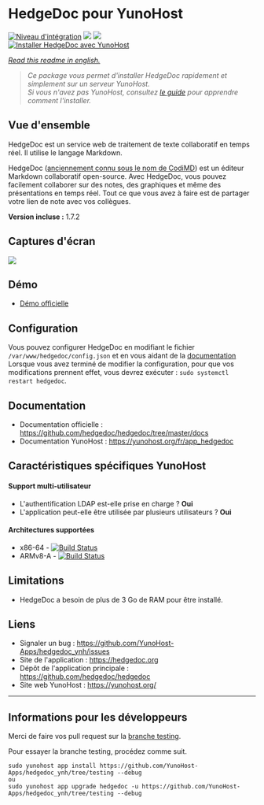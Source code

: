 # HedgeDoc pour YunoHost

[![Niveau d'intégration](https://dash.yunohost.org/integration/hedgedoc.svg)](https://dash.yunohost.org/appci/app/hedgedoc) ![](https://ci-apps.yunohost.org/ci/badges/hedgedoc.status.svg) ![](https://ci-apps.yunohost.org/ci/badges/hedgedoc.maintain.svg)  
[![Installer HedgeDoc avec YunoHost](https://install-app.yunohost.org/install-with-yunohost.svg)](https://install-app.yunohost.org/?app=hedgedoc)

*[Read this readme in english.](./README.md)* 

> *Ce package vous permet d'installer HedgeDoc rapidement et simplement sur un serveur YunoHost.  
Si vous n'avez pas YunoHost, consultez [le guide](https://yunohost.org/#/install) pour apprendre comment l'installer.*

## Vue d'ensemble
HedgeDoc est un service web de traitement de texte collaboratif en temps réel. Il utilise le langage Markdown.

HedgeDoc ([anciennement connu sous le nom de CodiMD](https://hedgedoc.org/history/)) est un éditeur Markdown collaboratif open-source. Avec HedgeDoc, vous pouvez facilement collaborer sur des notes, des graphiques et même des présentations en temps réel. Tout ce que vous avez à faire est de partager votre lien de note avec vos collègues. 

**Version incluse :** 1.7.2

## Captures d'écran

![](https://demo.hedgedoc.org/screenshot.png)

## Démo

* [Démo officielle](https://demo.hedgedoc.org/)

## Configuration

Vous pouvez configurer HedgeDoc en modifiant le fichier `/var/www/hedgedoc/config.json` et en vous aidant de la [documentation](https://github.com/hedgedoc/hedgedoc/blob/master/docs/configuration.md)  
Lorsque vous avez terminé de modifier la configuration, pour que vos modifications prennent effet, vous devrez exécuter : `sudo systemctl restart hedgedoc`.

## Documentation

 * Documentation officielle : https://github.com/hedgedoc/hedgedoc/tree/master/docs
 * Documentation YunoHost : https://yunohost.org/fr/app_hedgedoc

## Caractéristiques spécifiques YunoHost

#### Support multi-utilisateur

* L'authentification LDAP est-elle prise en charge ? **Oui**
* L'application peut-elle être utilisée par plusieurs utilisateurs ? **Oui**

#### Architectures supportées

* x86-64 - [![Build Status](https://ci-apps.yunohost.org/ci/logs/hedgedoc%20%28Apps%29.svg)](https://ci-apps.yunohost.org/ci/apps/hedgedoc/)
* ARMv8-A - [![Build Status](https://ci-apps-arm.yunohost.org/ci/logs/hedgedoc%20%28Apps%29.svg)](https://ci-apps-arm.yunohost.org/ci/apps/hedgedoc/)

## Limitations

* HedgeDoc a besoin de plus de 3 Go de RAM pour être installé.

## Liens

 * Signaler un bug : https://github.com/YunoHost-Apps/hedgedoc_ynh/issues
 * Site de l'application : https://hedgedoc.org
 * Dépôt de l'application principale : https://github.com/hedgedoc/hedgedoc
 * Site web YunoHost : https://yunohost.org/

---

## Informations pour les développeurs

Merci de faire vos pull request sur la [branche testing](https://github.com/YunoHost-Apps/hedgedoc_ynh/tree/testing).

Pour essayer la branche testing, procédez comme suit.
```
sudo yunohost app install https://github.com/YunoHost-Apps/hedgedoc_ynh/tree/testing --debug
ou
sudo yunohost app upgrade hedgedoc -u https://github.com/YunoHost-Apps/hedgedoc_ynh/tree/testing --debug
```
